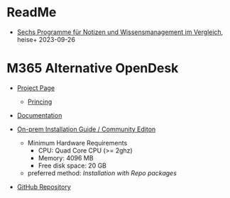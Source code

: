 # ReadMe

- [Sechs Programme für Notizen und Wissensmanagement im Vergleich](https://www.heise.de/tests/Sechs-Programme-fuer-Notizen-und-Wissensmanagement-im-Vergleich-9312626.html), heise+ 2023-09-26

# M365 Alternative **OpenDesk**
- [Project Page](https://www.openproject.org/)
  - [Princing](https://www.openproject.org/pricing/)
- [Documentation](https://www.openproject.org/docs/)
- [On-prem Installation Guide / Community Editon](https://www.openproject.org/download-and-installation/)
  - Minimum Hardware Requirements
    - CPU: Quad Core CPU (>= 2ghz)
    - Memory: 4096 MB
    - Free disk space: 20 GB
  - preferred method: *Installation with Repo packages*

- [GitHub Repository](https://github.com/opf/openproject)
  
